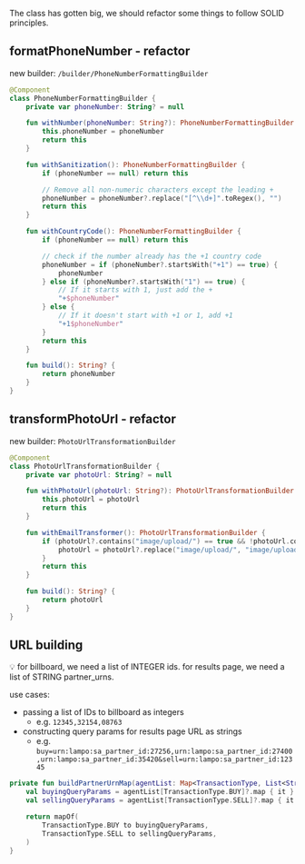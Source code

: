 The class has gotten big, we should refactor some things to follow SOLID principles.

## formatPhoneNumber - refactor

new builder: `/builder/PhoneNumberFormattingBuilder`

```kotlin
@Component
class PhoneNumberFormattingBuilder {
    private var phoneNumber: String? = null

    fun withNumber(phoneNumber: String?): PhoneNumberFormattingBuilder {
        this.phoneNumber = phoneNumber
        return this
    }

    fun withSanitization(): PhoneNumberFormattingBuilder {
        if (phoneNumber == null) return this

        // Remove all non-numeric characters except the leading +
        phoneNumber = phoneNumber?.replace("[^\\d+]".toRegex(), "")
        return this
    }

    fun withCountryCode(): PhoneNumberFormattingBuilder {
        if (phoneNumber == null) return this

        // check if the number already has the +1 country code
        phoneNumber = if (phoneNumber?.startsWith("+1") == true) {
            phoneNumber
        } else if (phoneNumber?.startsWith("1") == true) {
            // If it starts with 1, just add the +
            "+$phoneNumber"
        } else {
            // If it doesn't start with +1 or 1, add +1
            "+1$phoneNumber"
        }
        return this
    }

    fun build(): String? {
        return phoneNumber
    }
}
```

## transformPhotoUrl - refactor

new builder: `PhotoUrlTransformationBuilder`

```kotlin
@Component
class PhotoUrlTransformationBuilder {
    private var photoUrl: String? = null

    fun withPhotoUrl(photoUrl: String?): PhotoUrlTransformationBuilder {
        this.photoUrl = photoUrl
        return this
    }

    fun withEmailTransformer(): PhotoUrlTransformationBuilder {
        if (photoUrl?.contains("image/upload/") == true && !photoUrl.contains("t_elp_provider")) {
            photoUrl = photoUrl?.replace("image/upload/", "image/upload/t_elp_provider/")
        }
        return this
    }

    fun build(): String? {
        return photoUrl
    }
}
```

## URL building

<aside>
💡 for billboard, we need a list of INTEGER ids.
for results page, we need a list of STRING partner_urns.

</aside>

use cases:

- passing a list of IDs to billboard as integers
  - e.g. `12345,32154,08763`
- constructing query params for results page URL as strings
  - e.g. `buy=urn:lampo:sa_partner_id:27256,urn:lampo:sa_partner_id:27400,urn:lampo:sa_partner_id:35420&sell=urn:lampo:sa_partner_id:12345`

```kotlin
private fun buildPartnerUrnMap(agentList: Map<TransactionType, List<String>>): Map<TransactionType, List<String>> {
    val buyingQueryParams = agentList[TransactionType.BUY]?.map { it } ?: emptyList()
    val sellingQueryParams = agentList[TransactionType.SELL]?.map { it } ?: emptyList()

    return mapOf(
        TransactionType.BUY to buyingQueryParams,
        TransactionType.SELL to sellingQueryParams,
    )
}
```
